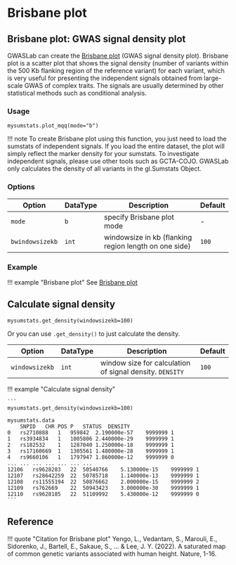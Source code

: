 #  Brisbane plot

##  Brisbane plot: GWAS signal density plot

GWASLab can create the [Brisbane plot](https://www.nature.com/articles/s41586-022-05275-y/figures/2) (GWAS signal density plot). Brisbane plot is a scatter plot that shows the signal density (number of variants within the 500 Kb flanking region of the reference variant) for each variant, which is very useful for presenting the independent signals obtained from large-scale GWAS of complex traits. The signals are usually determined by other statistical methods such as conditional analysis. 


### Usage

```
mysumstats.plot_mqq(mode="b")
```

!!! note
    To create Brisbane plot using this function, you just need to load the sumstats of independent signals. If you load the entire dataset, the plot will simply reflect the marker density for your sumstats. To investigate independent signals, please use other tools such as GCTA-COJO. GWASLab only calculates the density of all variants in the gl.Sumstats Object.

### Options

| Option          | DataType | Description                                           | Default |
|-----------------|----------|-------------------------------------------------------|---------|
| `mode`          | `b`      | specify Brisbane plot mode                            | -       |
| `bwindowsizekb` | `int`    | windowsize in kb (flanking region length on one side) | `100`   |


### Example

!!! example "Brisbane plot"
    See [Brisbane plot](https://cloufield.github.io/gwaslab/visualization_brisbane/)


## Calculate signal density

```
mysumstats.get_density(windowsizekb=100)
```

Or you can use `.get_density()` to just calculate the density.

| Option         | DataType | Description                                              | Default |
|----------------|----------|----------------------------------------------------------|---------|
| `windowsizekb` | `int`    | window size for calculation of signal density. `DENSITY` | `100`   |


!!! example "Calculate signal density"

    ```
    mysumstats.get_density(windowsizekb=100)
    
    mysumstats.data
    	SNPID	CHR	POS	P	STATUS	DENSITY
    0	rs2710888	1	959842	2.190000e-57	9999999	1
    1	rs3934834	1	1005806	2.440000e-29	9999999	1
    2	rs182532	1	1287040	1.250000e-18	9999999	1
    3	rs17160669	1	1305561	1.480000e-28	9999999	1
    4	rs9660106	1	1797947	1.860000e-12	9999999	0
    ...	...	...	...	...	...	...
    12106	rs9628283	22	50540766	5.130000e-15	9999999	1
    12107	rs28642259	22	50785718	1.140000e-13	9999999	1
    12108	rs11555194	22	50876662	2.000000e-15	9999999	2
    12109	rs762669	22	50943423	3.000000e-30	9999999	1
    12110	rs9628185	22	51109992	5.430000e-12	9999999	0
    ```

## Reference
!!! quote "Citation for Brisbane plot"
    Yengo, L., Vedantam, S., Marouli, E., Sidorenko, J., Bartell, E., Sakaue, S., ... & Lee, J. Y. (2022). A saturated map of common genetic variants associated with human height. Nature, 1-16.